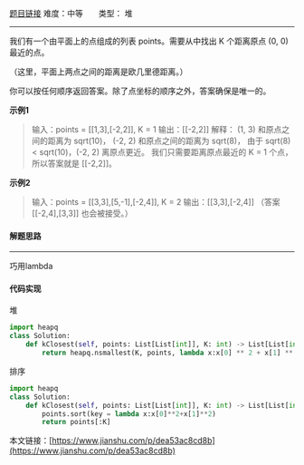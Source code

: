  [题目链接](https://leetcode-cn.com/problems/k-closest-points-to-origin/)
难度：中等          &nbsp;&nbsp;&nbsp;&nbsp;&nbsp;&nbsp;类型： 堆 
***
 我们有一个由平面上的点组成的列表 points。需要从中找出 K 个距离原点 (0, 0) 最近的点。

（这里，平面上两点之间的距离是欧几里德距离。）

你可以按任何顺序返回答案。除了点坐标的顺序之外，答案确保是唯一的。
 
**示例1**
> 输入：points = [[1,3],[-2,2]], K = 1
输出：[[-2,2]]
解释： 
(1, 3) 和原点之间的距离为 sqrt(10)，
(-2, 2) 和原点之间的距离为 sqrt(8)，
由于 sqrt(8) < sqrt(10)，(-2, 2) 离原点更近。
我们只需要距离原点最近的 K = 1 个点，所以答案就是 [[-2,2]]。

**示例2**
> 输入：points = [[3,3],[5,-1],[-2,4]], K = 2
输出：[[3,3],[-2,4]]
（答案 [[-2,4],[3,3]] 也会被接受。）

 
#### 解题思路
***
巧用lambda


#### 代码实现
堆
```python
import heapq
class Solution:
    def kClosest(self, points: List[List[int]], K: int) -> List[List[int]]:
        return heapq.nsmallest(K, points, lambda x:x[0] ** 2 + x[1] ** 2)
```
排序
```python
import heapq
class Solution:
    def kClosest(self, points: List[List[int]], K: int) -> List[List[int]]:
        points.sort(key = lambda x:x[0]**2+x[1]**2)
        return points[:K]
```

本文链接：[https://www.jianshu.com/p/dea53ac8cd8b](https://www.jianshu.com/p/dea53ac8cd8b)
